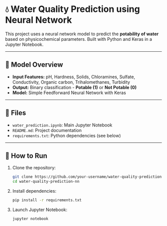 # 💧 Water Quality Prediction using Neural Network

This project uses a neural network model to predict the **potability of water** based on physicochemical parameters. Built with Python and Keras in a Jupyter Notebook.

---

## 🧠 Model Overview

- **Input Features:** pH, Hardness, Solids, Chloramines, Sulfate, Conductivity, Organic carbon, Trihalomethanes, Turbidity
- **Output:** Binary classification - **Potable (1)** or **Not Potable (0)**
- **Model:** Simple Feedforward Neural Network with Keras

---

## 📁 Files

- `water_prediction.ipynb`: Main Jupyter Notebook
- `README.md`: Project documentation
- `requirements.txt`: Python dependencies (see below)

---

## 🔧 How to Run

1. Clone the repository:
   ```bash
   git clone https://github.com/your-username/water-quality-prediction-nn.git
   cd water-quality-prediction-nn
2. Install dependencies:
   ```bash
   pip install -r requirements.txt
3. Launch Jupyter Notebook:
   ```bash
   jupyter notebook
